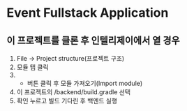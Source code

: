# Event Fullstack Application

## 이 프로젝트를 클론 후 인텔리제이에서 열 경우
1. File -> Project structure(프로젝트 구조)
2. 모듈 탭 클릭 
3. + 버튼 클릭 후 모듈 가져오기(Import module)
4. 이 프로젝트의 /backend/build.gradle 선택
5. 확인 누르고 빌드 기다린 후 백엔드 실행